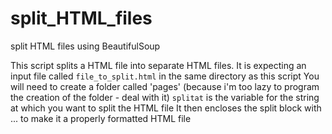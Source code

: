 # split_HTML_files
split HTML files using BeautifulSoup

This script splits a HTML file into separate HTML files.
It is expecting an input file called ```file_to_split.html``` in the same directory as this script
You will need to create a folder called 'pages' (because i'm too lazy to program the creation of the folder - deal with it)
```splitat``` is the variable for the string at which you want to split the HTML file
It then encloses the split block with <html><body>...</body></html> to make it a properly formatted HTML file
